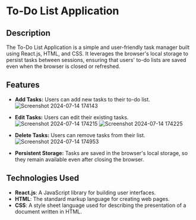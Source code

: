 # To-Do List Application

## Description
The To-Do List Application is a simple and user-friendly task manager built using React.js, HTML, and CSS. It leverages the browser's local storage to persist tasks between sessions, ensuring that users' to-do lists are saved even when the browser is closed or refreshed.

## Features


- **Add Tasks:** Users can add new tasks to their to-do list.
![Screenshot 2024-07-14 174143](https://github.com/user-attachments/assets/16509bd8-1101-47b5-a8ef-8b8720ef715c)

- **Edit Tasks:** Users can edit their existing tasks.
![Screenshot 2024-07-14 174215](https://github.com/user-attachments/assets/5ee35f67-b895-4f4b-9dcb-29cd9e4e3ecd)
![Screenshot 2024-07-14 174225](https://github.com/user-attachments/assets/bacc7c67-378b-4ebd-bfd9-c895764867d1)
  
- **Delete Tasks:** Users can remove tasks from their list.
![Screenshot 2024-07-14 174953](https://github.com/user-attachments/assets/a6244a71-4507-4966-8c45-ece5bb9ebac8)

- **Persistent Storage:** Tasks are saved in the browser's local storage, so they remain available even after closing the browser.

## Technologies Used
- **React.js**: A JavaScript library for building user interfaces.
- **HTML**: The standard markup language for creating web pages.
- **CSS**: A style sheet language used for describing the presentation of a document written in HTML.


